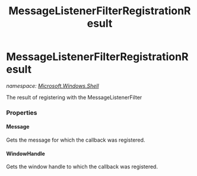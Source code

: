 ﻿---
title: MessageListenerFilterRegistrationResult
---

# MessageListenerFilterRegistrationResult
_namespace: [Microsoft.Windows.Shell](N-Microsoft.Windows.Shell.html)_

The result of registering with the MessageListenerFilter



### Properties

#### Message
Gets the message for which the callback was registered.
#### WindowHandle
Gets the window handle to which the callback was registered.

